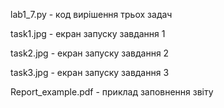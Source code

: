 

lab1_7.py - код вирішення трьох задач

task1.jpg - екран запуску завдання 1

task2.jpg - екран запуску завдання 2

task3.jpg - екран запуску завдання 3

Report_example.pdf - приклад заповнення звіту
